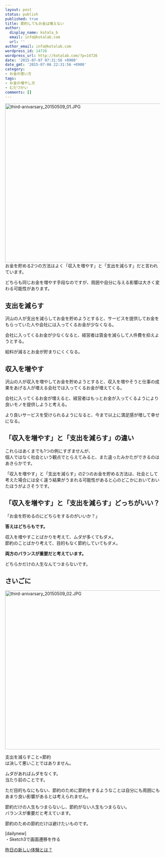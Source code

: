 ```yaml
---
layout: post
status: publish
published: true
title: 節約してもお金は増えない
author:
  display_name: kotala_b
  email: info@kotalab.com
  url: ''
author_email: info@kotalab.com
wordpress_id: 14726
wordpress_url: http://kotalab.com/?p=14726
date: '2015-07-07 07:31:56 +0900'
date_gmt: '2015-07-06 22:31:56 +0900'
category:
- お金の使い方
tags:
- お金の増やし方
- むだづかい
comments: []
---
```

<p><img src="http://kotalab.com/wp-content/uploads/2015/05/third-anivarsary_20150509_01-780x516.jpg" alt="third-anivarsary_20150509_01.JPG" width="780" height="516" class="aligncenter size-large wp-image-14305" /><br />
お金を貯める2つの方法はよく「収入を増やす」と「支出を減らす」だと言われています。</p>
<p>どちらも同じお金を増やす手段なのですが、周囲や自分に与える影響は大きく変わる可能性があります。<!--more--></p>
<h2>支出を減らす</h2>
<p>沢山の人が支出を減らしてお金を貯めようとすると、サービスを提供してお金をもらっていた人や会社には入ってくるお金が少なくなる。</p>
<p>会社に入ってくるお金が少なくなると、経営者は賃金を減らして人件費を抑えようとする。</p>
<p>給料が減るとお金が貯まりにくくなる。</p>
<h2>収入を増やす</h2>
<p>沢山の人が収入を増やしてお金を貯めようとすると、収入を増やそうと仕事の成果をあげる人が増える会社では入ってくるお金が増えてくる。</p>
<p>会社に入ってくるお金が増えると、経営者はもっとお金が入ってくるようにより良いモノを提供しようと考える。</p>
<p>より良いサービスを受けられるようになると、今まで以上に満足感が増して幸せになる。</p>
<h2>「収入を増やす」と「支出を減らす」の違い</h2>
<p>これらはあくまでも1つの例にすぎませんが、<br />
個人ではなく社会という観点でとらえてみると、また違ったみかたができるのはあきらかです。</p>
<p>「収入を増やす」と「支出を減らす」の2つのお金を貯める方法は、社会として考えた場合には全く違う結果がうまれる可能性があると心のどこかにおいておいたほうがよさそうです。</p>
<h2>「収入を増やす」と「支出を減らす」どっちがいい？</h2>
<p>「お金を貯めるのにどちらをするのがいいか？」</p>
<p><strong>答えはどちらもです。</strong></p>
<p>収入を増やすことばかりを考えて、ムダが多くてもダメ。<br />
節約のことばかり考えて、目的もなく節約していてもダメ。</p>
<p><strong>両方のバランスが重要だと考えています。</strong></p>
<p>どちらかだけの人生なんてつまらないです。</p>
<h2>さいごに</h2>
<p><img src="http://kotalab.com/wp-content/uploads/2015/05/third-anivarsary_20150509_02-780x516.jpg" alt="third-anivarsary_20150509_02.JPG" width="780" height="516" class="aligncenter size-large wp-image-14306" /></p>
<p>支出を減らすこと=節約<br />
は決して悪いことではありません。</p>
<p>ムダがあればムダをなくす。<br />
当たり前のことです。</p>
<p>ただ目的もなにもない、節約のために節約をするようなことは自分にも周囲にもあまり良い影響があるとは考えられません。</p>
<p>節約だけの人生もつまらないし、節約がない人生もつまらない。<br />
バランスが重要だと考えています。</p>
<p>節約のための節約だけは避けたいものです。</p>
<p>[dailynew]<br />
・Sketch3で画面遷移を作る</p>
<p><a href="http://kotalab.com/lets-start-1day1new" title="昨日の新しい体験とは？">昨日の新しい体験とは？</a></p>
<div class="clear"></div>
